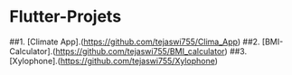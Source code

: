 # Flutter-Projets

##1. [Climate App].(https://github.com/tejaswi755/Clima_App)
##2. [BMI-Calculator].(https://github.com/tejaswi755/BMI_calculator)
##3. [Xylophone].(https://github.com/tejaswi755/Xylophone)
